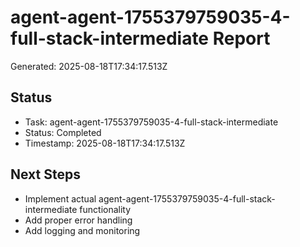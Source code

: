 # agent-agent-1755379759035-4-full-stack-intermediate Report

Generated: 2025-08-18T17:34:17.513Z

## Status
- Task: agent-agent-1755379759035-4-full-stack-intermediate
- Status: Completed
- Timestamp: 2025-08-18T17:34:17.513Z

## Next Steps
- Implement actual agent-agent-1755379759035-4-full-stack-intermediate functionality
- Add proper error handling
- Add logging and monitoring
